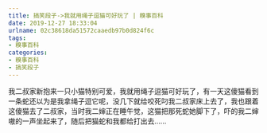 ```yaml
---
title: 搞笑段子->我就用绳子逗猫可好玩了 | 糗事百科
date: 2019-12-27 18:33:04
urlname: 02c38618da51572caaedb97b0d824f6c
tags: 
- 糗事百科
categories:
- 糗事百科
- 搞笑段子
---
```

我二叔家新抱来一只小猫特别可爱，我就用绳子逗猫可好玩了，有一天这傻猫看到一条蛇还以为是我拿绳子逗它呢，没几下就给咬死叼我二叔家床上去了，我也跟着这傻猫去了二叔家，当时我二婶正在睡午觉，这猫把那死蛇她脚下了，吓的我二婶嗷的一声坐起来了，随后把猫蛇和我都给打出去……


